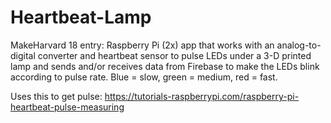 # Heartbeat-Lamp

MakeHarvard 18 entry: Raspberry Pi (2x) app that works with an analog-to-digital converter and heartbeat sensor to pulse LEDs under a 3-D printed lamp and sends and/or receives data from Firebase to make the LEDs blink according to pulse rate. Blue = slow, green = medium, red = fast.

Uses this to get pulse: https://tutorials-raspberrypi.com/raspberry-pi-heartbeat-pulse-measuring
